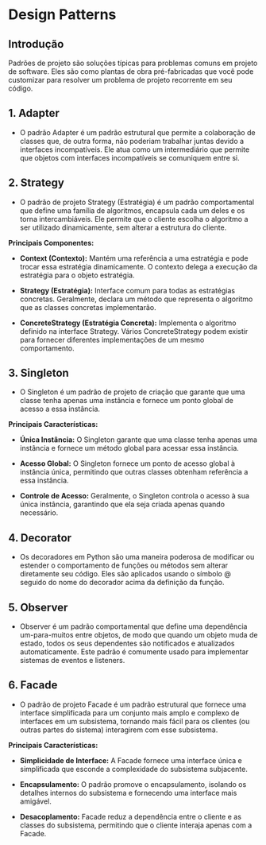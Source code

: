 # Design Patterns

## Introdução
Padrões de projeto são soluções típicas para problemas comuns em projeto de software. Eles são como plantas de obra pré-fabricadas que você pode customizar para resolver um problema de projeto recorrente em seu código.

## 1. Adapter
- O padrão Adapter é um padrão estrutural que permite a colaboração de classes que, de outra forma, não poderiam trabalhar juntas devido a interfaces incompatíveis. Ele atua como um intermediário que permite que objetos com interfaces incompatíveis se comuniquem entre si.

## 2. Strategy
- O padrão de projeto Strategy (Estratégia) é um padrão comportamental que define uma família de algoritmos, encapsula cada um deles e os torna intercambiáveis. Ele permite que o cliente escolha o algoritmo a ser utilizado dinamicamente, sem alterar a estrutura do cliente.

**Principais Componentes:**

- **Context (Contexto):** Mantém uma referência a uma estratégia e pode trocar essa estratégia dinamicamente. O contexto delega a execução da estratégia para o objeto estratégia.

- **Strategy (Estratégia):** Interface comum para todas as estratégias concretas. Geralmente, declara um método que representa o algoritmo que as classes concretas implementarão.

- **ConcreteStrategy (Estratégia Concreta):** Implementa o algoritmo definido na interface Strategy. Vários ConcreteStrategy podem existir para fornecer diferentes implementações de um mesmo comportamento.

## 3. Singleton
- O Singleton é um padrão de projeto de criação que garante que uma classe tenha apenas uma instância e fornece um ponto global de acesso a essa instância.

**Principais Características:**
  
- **Única Instância:** O Singleton garante que uma classe tenha apenas uma instância e fornece um método global para acessar essa instância.

- **Acesso Global:** O Singleton fornece um ponto de acesso global à instância única, permitindo que outras classes obtenham referência a essa instância.

- **Controle de Acesso:** Geralmente, o Singleton controla o acesso à sua única instância, garantindo que ela seja criada apenas quando necessário.

## 4. Decorator
- Os decoradores em Python são uma maneira poderosa de modificar ou estender o comportamento de funções ou métodos sem alterar diretamente seu código. Eles são aplicados usando o símbolo @ seguido do nome do decorador acima da definição da função.

## 5. Observer
- Observer é um padrão comportamental que define uma dependência um-para-muitos entre objetos, de modo que quando um objeto muda de estado, todos os seus dependentes são notificados e atualizados automaticamente. Este padrão é comumente usado para implementar sistemas de eventos e listeners.

## 6. Facade
- O padrão de projeto Facade é um padrão estrutural que fornece uma interface simplificada para um conjunto mais amplo e complexo de interfaces em um subsistema, tornando mais fácil para os clientes (ou outras partes do sistema) interagirem com esse subsistema.

**Principais Características:**

- **Simplicidade de Interface:** A Facade fornece uma interface única e simplificada que esconde a complexidade do subsistema subjacente.

- **Encapsulamento:** O padrão promove o encapsulamento, isolando os detalhes internos do subsistema e fornecendo uma interface mais amigável.

- **Desacoplamento:** Facade reduz a dependência entre o cliente e as classes do subsistema, permitindo que o cliente interaja apenas com a Facade.